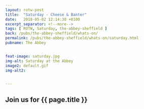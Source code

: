 ```yaml
---
layout: rotw-post
title:  "Saturday - Cheese & Banter"
date:   2018-05-02 12:14:30 +0100
excerpt_separator: <!--more-->
tags: [ ROTW, Saturday, the-abbey-sheffield ]
back: /pubs/the-abbey-sheffield/whats-on/
permalink: /pubs/the-abbey-sheffield/whats-on/saturday.html
pubname: The Abbey


feat-image: saturday.jpg
img-alt: Saturday at the Abbey
image2: default.gif
img-alt2:


---
```


<h2>Join us for {{ page.title }}</h2>